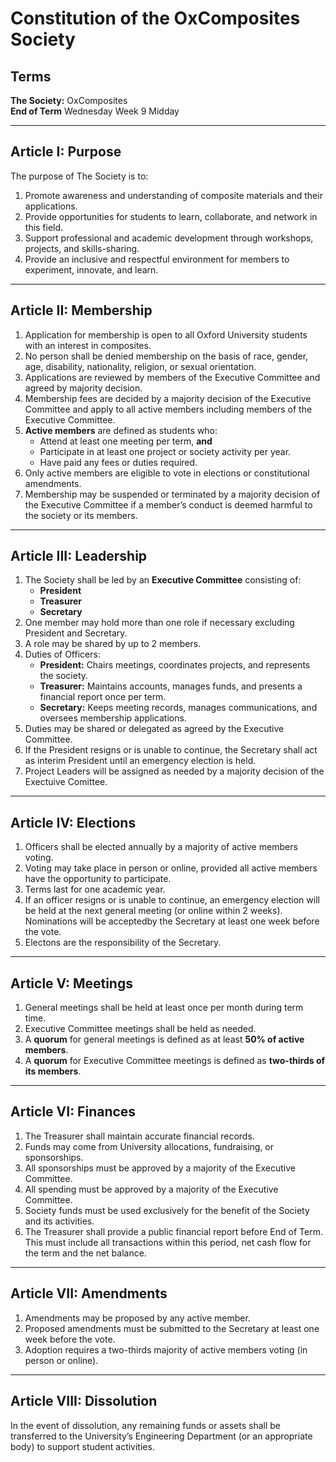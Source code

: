 # Constitution of the OxComposites Society

## Terms
**The Society:** OxComposites  
**End of Term** Wednesday Week 9 Midday

---

## Article I: Purpose
The purpose of The Society is to:  
1. Promote awareness and understanding of composite materials and their applications.  
2. Provide opportunities for students to learn, collaborate, and network in this field.  
3. Support professional and academic development through workshops, projects, and skills-sharing.  
4. Provide an inclusive and respectful environment for members to experiment, innovate, and learn.  

---

## Article II: Membership
1. Application for membership is open to all Oxford University students with an interest in composites.  
2. No person shall be denied membership on the basis of race, gender, age, disability, nationality, religion, or sexual orientation.  
3. Applications are reviewed by members of the Executive Committee and agreed by majority decision.
4. Membership fees are decided by a majority decision of the Executive Committee and apply to all active members including members of the Executive Committee.  
5. **Active members** are defined as students who:  
   - Attend at least one meeting per term, **and**  
   - Participate in at least one project or society activity per year.
   - Have paid any fees or duties required.  
6. Only active members are eligible to vote in elections or constitutional amendments.  
7. Membership may be suspended or terminated by a majority decision of the Executive Committee if a member’s conduct is deemed harmful to the society or its members.  

---

## Article III: Leadership
1. The Society shall be led by an **Executive Committee** consisting of:  
   - **President**  
   - **Treasurer**  
   - **Secretary**
2. One member may hold more than one role if necessary excluding President and Secretary.  
3. A role may be shared by up to 2 members.  
4. Duties of Officers:  
   - **President:** Chairs meetings, coordinates projects, and represents the society.  
   - **Treasurer:** Maintains accounts, manages funds, and presents a financial report once per term.  
   - **Secretary:** Keeps meeting records, manages communications, and oversees membership applications.
5. Duties may be shared or delegated as agreed by the Executive Committee.  
6. If the President resigns or is unable to continue, the Secretary shall act as interim President until an emergency election is held.
7. Project Leaders will be assigned as needed by a majority decision of the Exectuive Comittee.  

---

## Article IV: Elections
1. Officers shall be elected annually by a majority of active members voting. 
2. Voting may take place in person or online, provided all active members have the opportunity to participate.  
3. Terms last for one academic year.  
4. If an officer resigns or is unable to continue, an emergency election will be held at the next general meeting (or online within 2 weeks). Nominations will be acceptedby the Secretary at least one week before the vote.  
5. Electons are the responsibility of the Secretary.

---

## Article V: Meetings
1. General meetings shall be held at least once per month during term time.  
2. Executive Committee meetings shall be held as needed.  
3. A **quorum** for general meetings is defined as at least **50% of active members**.  
4. A **quorum** for Executive Committee meetings is defined as **two-thirds of its members**.  

---

## Article VI: Finances
1. The Treasurer shall maintain accurate financial records.  
2. Funds may come from University allocations, fundraising, or sponsorships.  
3. All sponsorships must be approved by a majority of the Executive Committee.  
4. All spending must be approved by a majority of the Executive Committee.  
5. Society funds must be used exclusively for the benefit of the Society and its activities.  
6. The Treasurer shall provide a public financial report before End of Term. This must include all transactions within this period, net cash flow for the term and the net balance.

---

## Article VII: Amendments
1. Amendments may be proposed by any active member.  
2. Proposed amendments must be submitted to the Secretary at least one week before the vote.  
3. Adoption requires a two-thirds majority of active members voting (in person or online).  

---

## Article VIII: Dissolution
In the event of dissolution, any remaining funds or assets shall be transferred to the University’s Engineering Department (or an appropriate body) to support student activities.  
